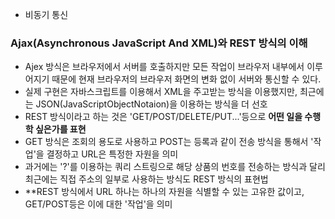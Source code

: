* 비동기 통신
### Ajax(Asynchronous JavaScript And XML)와 REST 방식의 이해
* Ajex 방식은 브라우저에서 서버를 호출하지만 모든 작업이 브라우저 내부에서 이루어지기 때문에 현재 브라우저의 브라우저 화면의 변화 없이 서버와 통신할 수 있다.
* 실제 구현은 자바스크립트를 이용해서 XML을 주고받는 방식을 이용했지만, 최근에는 JSON(JavaScriptObjectNotaion)을 이용하는 방식을 더 선호
* REST 방식이라고 하는 것은 'GET/POST/DELETE/PUT...'등으로 **어떤 일을 수행학 싶은가를 표현**
* GET 방식은 조회의 용도로 사용하고 POST는 등록과 같이 전송 방식을 통해서 '작업'을 결정하고 URL은 특정한 자원을 의미
* 과거에는 '?'를 이용하는 쿼리 스트링으로 해당 상품의 번호를 전송하는 방식과 달리 최근에는 직접 주소의 일부로 사용하는 방식도 REST 방식의 표현법
* **REST 방식에서 URL 하나는 하나의 자원을 식별할 수 있는 고유한 값이고, GET/POST등은 이에 대한 '작업'을 의미
